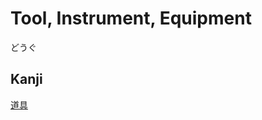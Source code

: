 # Tool, Instrument, Equipment
どうぐ

## Kanji
[道](../Kanji/kanji-dict/道.md)[具](../Kanji/kanji-dict/具.md)